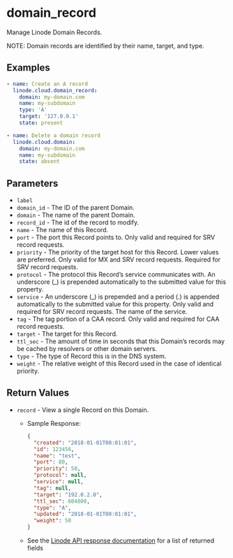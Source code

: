 # domain_record

Manage Linode Domain Records.

NOTE: Domain records are identified by their name, target, and type.


## Examples

```yaml
- name: Create an A record
  linode.cloud.domain_record:
    domain: my-domain.com
    name: my-subdomain
    type: 'A'
    target: '127.0.0.1'
    state: present
```

```yaml
- name: Delete a domain record
  linode.cloud.domain:
    domain: my-domain.com
    name: my-subdomain
    state: absent
```


## Parameters


- `label`
- `domain_id` -  The ID of the parent Domain. 
- `domain` -  The name of the parent Domain. 
- `record_id` -  The id of the record to modify. 
- `name` -  The name of this Record. 
- `port` -  The port this Record points to. Only valid and required for SRV record requests. 
- `priority` -  The priority of the target host for this Record. Lower values are preferred. Only valid for MX and SRV record requests. Required for SRV record requests. 
- `protocol` -  The protocol this Record’s service communicates with. An underscore (_) is prepended automatically to the submitted value for this property. 
- `service` -  An underscore (_) is prepended and a period (.) is appended automatically to the submitted value for this property. Only valid and required for SRV record requests. The name of the service. 
- `tag` -  The tag portion of a CAA record. Only valid and required for CAA record requests. 
- `target` -  The target for this Record. 
- `ttl_sec` -  The amount of time in seconds that this Domain’s records may be cached by resolvers or other domain servers. 
- `type` -  The type of Record this is in the DNS system. 
- `weight` -  The relative weight of this Record used in the case of identical priority. 


## Return Values

- `record` - View a single Record on this Domain.

    - Sample Response:
        ```json
        {
          "created": "2018-01-01T00:01:01",
          "id": 123456,
          "name": "test",
          "port": 80,
          "priority": 50,
          "protocol": null,
          "service": null,
          "tag": null,
          "target": "192.0.2.0",
          "ttl_sec": 604800,
          "type": "A",
          "updated": "2018-01-01T00:01:01",
          "weight": 50
        }
        ```
    - See the [Linode API response documentation](https://www.linode.com/docs/api/domains/#domain-record-view) for a list of returned fields


